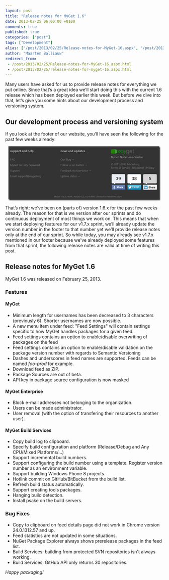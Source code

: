 ```yaml
---
layout: post
title: "Release notes for MyGet 1.6"
date: 2013-02-25 06:00:00 +0100
comments: true
published: true
categories: ["post"]
tags: ["Development"]
alias: ["/post/2013/02/25/Release-notes-for-MyGet-16.aspx", "/post/2013/02/25/release-notes-for-myget-16.aspx"]
author: "Maarten Balliauw"
redirect_from:
 - /post/2013/02/25/Release-notes-for-MyGet-16.aspx.html
 - /post/2013/02/25/release-notes-for-myget-16.aspx.html
---
```


<p>Many users have asked for us to provide release notes for everything we put online. Since that&rsquo;s a great idea we&rsquo;ll start doing this with the current 1.6 release which has been deployed earlier this week. But before we dive into that, let&rsquo;s give you some hints about our development process and versioning system.</p>
<h2>Our development process and versioning system</h2>
<p>If you look at the footer of our website, you&rsquo;ll have seen the following for the past few weeks already:</p>
<p><a href="/images/image_29.png"><img style="background-image: none; float: none; padding-top: 0px; padding-left: 0px; margin: 0px auto; display: block; padding-right: 0px; border: 0px;" title="image" src="/images/image_thumb_27.png" alt="image" width="484" height="172" border="0" /></a></p>
<p>That&rsquo;s right: we&rsquo;ve been on (parts of) version 1.6.x for the past few weeks already. The reason for that is we version after our sprints and do continuous deployment of most things we work on. This means that when we start deploying features for our v1.7.x sprint, we&rsquo;ll already update the version number in the footer to that number yet we&rsquo;ll provide release notes only at the end of our sprint. So while today, you may already see v1.7.x mentioned in our footer because we've already deployed some features from that sprint,&nbsp;the following release notes are valid at time of writing this post.</p>
<h2>Release notes for MyGet 1.6</h2>
<p>MyGet 1.6 was released on&nbsp;February 25, 2013.</p>
<h3>Features</h3>
<h4>MyGet</h4>
<ul>
<li>Minimum length for usernames has been decreased to 3 characters (previously 6). Shorter usernames are now possible.</li>
<li>A new menu item under feed: "Feed Settings" will contain settings specific to how MyGet handles packages for a given feed.</li>
<li>Feed settings contains an option to enable/disable overwriting of packages on the feed</li>
<li>Feed settings contains an option to enable/disable validation on the package version number with regards to Semantic Versioning</li>
<li>Dashes and underscores in feed names are supported. Feeds can be named <em>foo-prod</em> for example.</li>
<li>Download feed as ZIP.</li>
<li>Package Sources are out of beta.</li>
<li>API key in package source configuration is now masked</li>
</ul>
<h4>MyGet Enterprise</h4>
<ul>
<li>Block e-mail addresses not belonging to the organization.</li>
<li>Users can be made administrator.</li>
<li>User removal (with the option of transfering their resources to another user).</li>
</ul>
<h4>MyGet Build Services</h4>
<ul>
<li>Copy build log to clipboard.</li>
<li>Specify build configuration and platform (Release/Debug and Any CPU/Mixed Platforms/...)</li>
<li>Support incremental build numbers.</li>
<li>Support configuring the build number using a template. Register version number as an environment variable.</li>
<li>Support building Windows Phone 8 projects.</li>
<li>Hotlink commit on GitHub/BitBucket from the build list.</li>
<li>Refresh build status automatically.</li>
<li>Support creating tools packages.</li>
<li>Hanging build detection.</li>
<li>Install psake on the build servers.</li>
</ul>
<h3>Bug Fixes</h3>
<ul>
<li>Copy to clipboard on feed details page did not work in Chrome version 24.0.1312.57 and up.</li>
<li>Feed statistics are not updated in some situations.</li>
<li>NuGet Package Explorer always shows prerelease packages in the feed list.</li>
<li>Build Services: building from protected SVN repositories isn't always working.</li>
<li>Build Services: GitHub API only returns 30 repositories.</li>
</ul>
<p><em>Happy packaging!</em></p>



